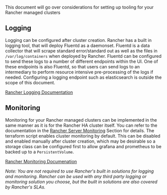 This document will go over considerations for setting up tooling for your Rancher managed clusters

## Logging

Logging can be configured after cluster creation.  Rancher has a built in logging tool, that will deploy Fluentd as a daemonset. Fluentd is a data collector that will scrape standard error/standard out as well as the files in `/var/log/containers` when deployed by Rancher. Fluentd can be configured to send these logs to a number of different endpoints within the UI. One of these endpoints is also Fluentd, so that users can send logs to an intermediary to perform resource intensive pre-processing of the logs if needed. Configuring a logging endpoint such as elasticsearch is outside the scope of this document.

[Rancher Logging Documentation](https://rancher.com/docs/rancher/v2.x/en/cluster-admin/tools/logging/)

## Monitoring

Monitoring for your Rancher managed clusters can be implemented in the same manner as it is for the Rancher HA cluster itself. You can refer to the documentation in the [Rancher Server Monitoring](360042011251) Section for details. The terraform script enables cluster monitoring by default. This can be disabled and enabled manually after cluster creation, which may be desirable so a storage class can be configured first to allow grafana and prometheus to be backed up to a `PersistentVolume`.

[Rancher Monitoring Documenation](https://rancher.com/docs/rancher/v2.x/en/cluster-admin/tools/monitoring/)

_Note: You are not required to use Rancher's built in solutions for logging and monitoring.  Rancher can be used with any third party logging or monitoring solution you choose, but the built in solutions are also covered by Rancher's SLAs._
